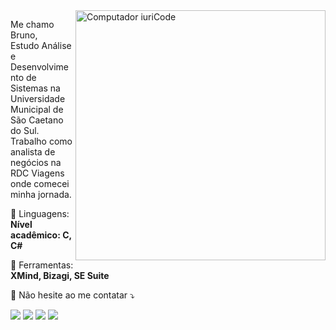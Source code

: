 <img src="https://raw.githubusercontent.com/MicaelliMedeiros/micaellimedeiros/master/image/computer-illustration.png" min-width="400px" max-width="400px" width="400px" align="right" alt="Computador iuriCode">

<p align="left"> 
  Me chamo Bruno,<br>
  Estudo Análise e Desenvolvimento de Sistemas na Universidade Municipal de São Caetano do Sul.<br>
  Trabalho como analista de negócios na RDC Viagens onde comecei minha jornada.
</p>

<p align="left">
  🦄 Linguagens: <strong>Nível acadêmico: C, C#</strong>
</p>

<p align="left">
  💼 Ferramentas: <strong>XMind, Bizagi, SE Suite</strong>
</p>

<p align="left">
  💌 Não hesite ao me contatar ⤵️
</p>

<p align="left">
  <a href="#" alt="Gmail">
  <img src="https://img.shields.io/badge/-Gmail-FF0000?style=flat-square&labelColor=FF0000&logo=gmail&logoColor=white&link=bruno.seigo@gmail.com" /></a>

  <a href="#" alt="Linkedin">
  <img src="https://img.shields.io/badge/-Linkedin-0e76a8?style=flat-square&logo=Linkedin&logoColor=white&link=https://www.linkedin.com/in/bruno-seigo-dev/" /></a>

  <a href="#" alt="WhatsApp">
  <img src="https://img.shields.io/badge/-WhatsApp-25d366?style=flat-square&labelColor=25d366&logo=whatsapp&logoColor=white&link=wa.link/c174rz"/></a>

  <a href="#" alt="Instagram">
  <img src="https://img.shields.io/badge/-Instagram-DF0174?style=flat-square&labelColor=DF0174&logo=instagram&logoColor=white&link=https://www.instagram.com/bruno_seigo/"/></a>
</p>  
